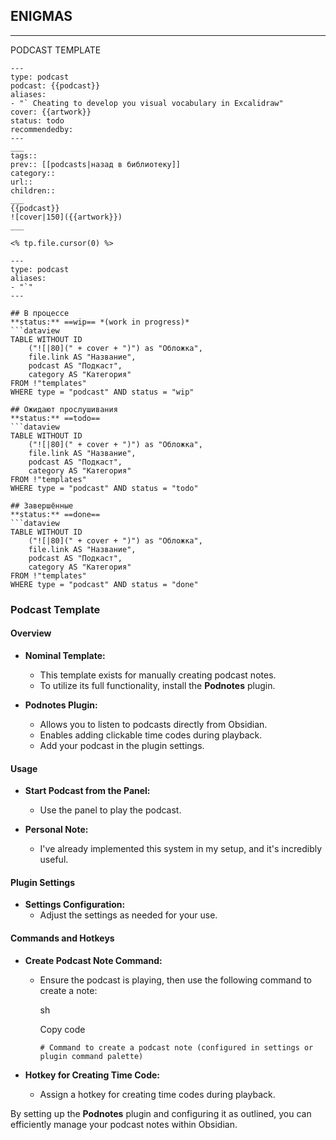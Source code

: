 


## ENIGMAS
----


PODCAST TEMPLATE

```
---
type: podcast
podcast: {{podcast}}
aliases: 
- "` Cheating to develop you visual vocabulary in Excalidraw"
cover: {{artwork}}
status: todo
recommendedby:
---
___
tags:: 
prev:: [[podcasts|назад в библиотеку]]
category::
url::
children::
___
{{podcast}}
![cover|150]({{artwork}})
___

<% tp.file.cursor(0) %>
```

```
---
type: podcast
aliases: 
- "`"
---

## В процессе
**status:** ==wip== *(work in progress)*
```dataview
TABLE WITHOUT ID
	("![|80](" + cover + ")") as "Обложка",
	file.link AS "Название",
	podcast AS "Подкаст",
	category AS "Категория"
FROM !"templates"
WHERE type = "podcast" AND status = "wip"

## Ожидают прослушивания
**status:** ==todo==
```dataview
TABLE WITHOUT ID
	("![|80](" + cover + ")") as "Обложка",
	file.link AS "Название",
	podcast AS "Подкаст",
	category AS "Категория"
FROM !"templates"
WHERE type = "podcast" AND status = "todo"

## Завершённые
**status:** ==done==
```dataview
TABLE WITHOUT ID
	("![|80](" + cover + ")") as "Обложка",
	file.link AS "Название",
	podcast AS "Подкаст",
	category AS "Категория"
FROM !"templates"
WHERE type = "podcast" AND status = "done"
```



### Podcast Template

#### Overview

- **Nominal Template:**
    
    - This template exists for manually creating podcast notes.
    - To utilize its full functionality, install the **Podnotes** plugin.
- **Podnotes Plugin:**
    
    - Allows you to listen to podcasts directly from Obsidian.
    - Enables adding clickable time codes during playback.
    - Add your podcast in the plugin settings.

#### Usage

- **Start Podcast from the Panel:**
    
    - Use the panel to play the podcast.
- **Personal Note:**
    
    - I've already implemented this system in my setup, and it's incredibly useful.

#### Plugin Settings

- **Settings Configuration:**
    - Adjust the settings as needed for your use.

#### Commands and Hotkeys

- **Create Podcast Note Command:**
    
    - Ensure the podcast is playing, then use the following command to create a note:
        
        sh
        
        Copy code
        
        `# Command to create a podcast note (configured in settings or plugin command palette)`
        
- **Hotkey for Creating Time Code:**
    
    - Assign a hotkey for creating time codes during playback.

By setting up the **Podnotes** plugin and configuring it as outlined, you can efficiently manage your podcast notes within Obsidian.
